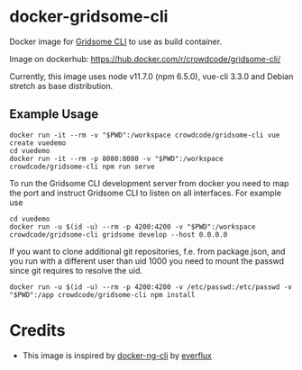 # docker-gridsome-cli

Docker image for [Gridsome CLI](https://gridsome.org/docs/#1-install-gridsome-cli-tool) to use as build container.

Image on dockerhub: https://hub.docker.com/r/crowdcode/gridsome-cli/

Currently, this image uses node v11.7.0 (npm 6.5.0), vue-cli 3.3.0 and Debian stretch as base distribution.

## Example Usage

```
docker run -it --rm -v "$PWD":/workspace crowdcode/gridsome-cli vue create vuedemo
cd vuedemo
docker run -it --rm -p 8080:8080 -v "$PWD":/workspace crowdcode/gridsome-cli npm run serve
```


To run the Gridsome CLI development server from docker you need to map the port and instruct Gridsome CLI to listen on all interfaces.
For example use
```
cd vuedemo
docker run -u $(id -u) --rm -p 4200:4200 -v "$PWD":/workspace crowdcode/gridsome-cli gridsome develop --host 0.0.0.0
```

If you want to clone additional git repositories, f.e. from package.json, and you run with a different user than uid 1000 you need to mount the passwd since git requires to resolve the uid.

```
docker run -u $(id -u) --rm -p 4200:4200 -v /etc/passwd:/etc/passwd -v "$PWD":/app crowdcode/gridsome-cli npm install
```

# Credits

- This image is inspired by [docker-ng-cli](https://github.com/trion-development/docker-ng-cli) by [everflux](https://github.com/everflux)
